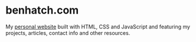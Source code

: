 # benhatch.com

My <a href="https://benhatch.com/" target="_blank">personal website</a> built with HTML, CSS and JavaScript and featuring my projects, articles, contact info and other resources.
